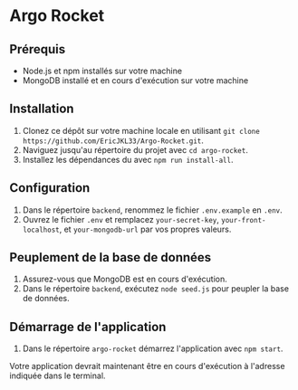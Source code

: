 # Argo Rocket


## Prérequis

- Node.js et npm installés sur votre machine
- MongoDB installé et en cours d'exécution sur votre machine

## Installation

1. Clonez ce dépôt sur votre machine locale en utilisant `git clone https://github.com/EricJKL33/Argo-Rocket.git`.
2. Naviguez jusqu'au répertoire du projet avec `cd argo-rocket`.
3. Installez les dépendances du avec `npm run install-all`.


## Configuration

1. Dans le répertoire `backend`, renommez le fichier `.env.example` en `.env`.
2. Ouvrez le fichier `.env` et remplacez `your-secret-key`, `your-front-localhost`, et `your-mongodb-url` par vos propres valeurs.

## Peuplement de la base de données

1. Assurez-vous que MongoDB est en cours d'exécution.
2. Dans le répertoire `backend`, exécutez `node seed.js` pour peupler la base de données.

## Démarrage de l'application

1. Dans le répertoire `argo-rocket` démarrez l'application avec `npm start`.


Votre application devrait maintenant être en cours d'exécution à l'adresse indiquée dans le terminal.